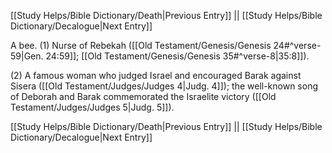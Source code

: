 [[Study Helps/Bible Dictionary/Death|Previous Entry]]  ||  [[Study Helps/Bible Dictionary/Decalogue|Next Entry]]

 A bee. (1) Nurse of Rebekah ([[Old Testament/Genesis/Genesis 24#^verse-59|Gen. 24:59]]; [[Old Testament/Genesis/Genesis 35#^verse-8|35:8]]).

 (2) A famous woman who judged Israel and encouraged Barak against Sisera ([[Old Testament/Judges/Judges 4|Judg. 4]]); the well-known song of Deborah and Barak commemorated the Israelite victory ([[Old Testament/Judges/Judges 5|Judg. 5]]).

[[Study Helps/Bible Dictionary/Death|Previous Entry]]  ||  [[Study Helps/Bible Dictionary/Decalogue|Next Entry]]